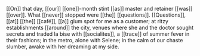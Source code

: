 [[On]] that day, [[our]] [[one]]-month stint [[as]] master and retainer [[was]] [[over]]. What [[never]] stopped were [[the]] [[questions]]. [[Questions]], [[at]] [[the]] [[café]], [[a]] glum spot for me as a customer; at ritzy establishments [[around]] the city, venues where she and the doctor sought secrets and traded la bise with [[socialites]], a [[trace]] of summer fever in their fashions; in the metro, alone with Selene; in the calm of our chaste slumber, awake with her dreaming at my side.